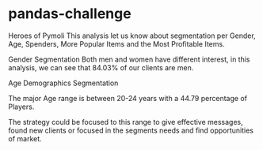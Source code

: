 # pandas-challenge

Heroes of Pymoli
This analysis let us know about segmentation per Gender, Age, Spenders, More Popular Items and the Most Profitable Items.

Gender Segmentation
Both men and women have different interest, in this analysis, we can see that 84.03% of our clients are men.


Age Demographics Segmentation

The major Age range is between 20-24 years with a 44.79 percentage of Players. 


The strategy could be focused to this range to give effective messages, found new clients or focused in the segments 
needs and find opportunities of market.



